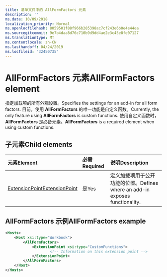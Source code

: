 ```yaml
---
title: 清单文件中的 AllFormFactors 元素
description: ''
ms.date: 10/09/2018
localization_priority: Normal
ms.openlocfilehash: 8059501f88f966b285398ac7cf243e6b0e4e44ea
ms.sourcegitcommit: 9e7b4daa8d76c710b9d9dd4ae2e3c45e8fe07127
ms.translationtype: MT
ms.contentlocale: zh-CN
ms.lasthandoff: 04/24/2019
ms.locfileid: "32450735"
---
```

# <a name="allformfactors-element"></a><span data-ttu-id="4b471-102">AllFormFactors 元素</span><span class="sxs-lookup"><span data-stu-id="4b471-102">AllFormFactors element</span></span>

<span data-ttu-id="4b471-103">指定加载项的所有外观设置。</span><span class="sxs-lookup"><span data-stu-id="4b471-103">Specifies the settings for an add-in for all form factors.</span></span> <span data-ttu-id="4b471-104">目前，使用 **AllFormFactors** 的唯一功能是自定义函数。</span><span class="sxs-lookup"><span data-stu-id="4b471-104">Currently, the only feature using **AllFormFactors** is custom functions.</span></span> <span data-ttu-id="4b471-105">使用自定义函数时，**AllFormFactors** 是必备元素。</span><span class="sxs-lookup"><span data-stu-id="4b471-105">**AllFormFactors** is a required element when using custom functions.</span></span>

## <a name="child-elements"></a><span data-ttu-id="4b471-106">子元素</span><span class="sxs-lookup"><span data-stu-id="4b471-106">Child elements</span></span>

|  <span data-ttu-id="4b471-107">元素</span><span class="sxs-lookup"><span data-stu-id="4b471-107">Element</span></span> |  <span data-ttu-id="4b471-108">必需</span><span class="sxs-lookup"><span data-stu-id="4b471-108">Required</span></span>  |  <span data-ttu-id="4b471-109">说明</span><span class="sxs-lookup"><span data-stu-id="4b471-109">Description</span></span>  |
|:-----|:-----|:-----|
|  [<span data-ttu-id="4b471-110">ExtensionPoint</span><span class="sxs-lookup"><span data-stu-id="4b471-110">ExtensionPoint</span></span>](extensionpoint.md) |  <span data-ttu-id="4b471-111">是</span><span class="sxs-lookup"><span data-stu-id="4b471-111">Yes</span></span> |  <span data-ttu-id="4b471-112">定义加载项用于公开功能的位置。</span><span class="sxs-lookup"><span data-stu-id="4b471-112">Defines where an add-in exposes functionality.</span></span> |

## <a name="allformfactors-example"></a><span data-ttu-id="4b471-113">AllFormFactors 示例</span><span class="sxs-lookup"><span data-stu-id="4b471-113">AllFormFactors example</span></span>

```xml
<Hosts>
    <Host xsi:type="Workbook">
        <AllFormFactors>
            <ExtensionPoint xsi:type="CustomFunctions">
                    <!-- Information on this extension point -->
            </ExtensionPoint>
        </AllFormFactors>
    </Host>
</Hosts>
```
